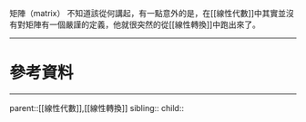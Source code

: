 矩陣（matrix）
不知道該從何講起，有一點意外的是，在[[線性代數]]中其實並沒有對矩陣有一個嚴謹的定義，他就很突然的從[[線性轉換]]中跑出來了。

- - -
# 參考資料

- - -
parent::[[線性代數]],[[線性轉換]]
sibling::
child::